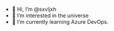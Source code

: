 - 👋 Hi, I’m @sxvljxh
- 👀 I’m interested in the universe
- 🌱 I’m currently learning Azure DevOps.

<!---
sxvljxh/sxvljxh is a ✨ special ✨ repository because its `README.md` (this file) appears on your GitHub profile.
You can click the Preview link to take a look at your changes.
--->
